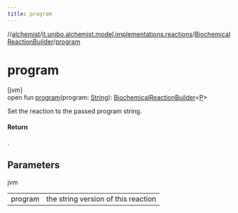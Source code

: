 ```yaml
---
title: program
---
```

//[alchemist](../../../index.html)/[it.unibo.alchemist.model.implementations.reactions](../index.html)/[BiochemicalReactionBuilder](index.html)/[program](program.html)



# program



[jvm]\
open fun [program](program.html)(program: [String](https://docs.oracle.com/javase/8/docs/api/java/lang/String.html)): [BiochemicalReactionBuilder](index.html)<[P](../../it.unibo.alchemist.model/-biochemistry-incarnation/index.html)>



Set the reaction to the passed program string.



#### Return



.



## Parameters


jvm

| | |
|---|---|
| program | the string version of this reaction |




